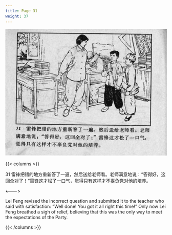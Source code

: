 ```yaml
---
title: Page 31
weight: 37
---
```


![leifeng page](./../../images/leifeng/seifert0522_lf_0038_0.jpg)

{{< columns >}}

31 雷锋把错的地方重新答了一遍，然后送给老师看。老师满意地说：“答得好，这回全对了！”雷锋这才松了一口气，觉得只有这样才不辜负党对他的培养。

<--->

Lei Feng revised the incorrect question and submitted it to the teacher who said with satisfaction: “Well done! You got it all right this time!” Only now Lei Feng breathed a sigh of relief, believing that this was the only way to meet the expectations of the Party. 

{{< /columns >}}

